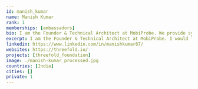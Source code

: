 ```yaml
---
id: manish_kumar
name: Manish Kumar
rank: 1
memberships: [ambassadors]
bio: I am the Founder & Technical Architect at MobiProbe. We provide system performance and engagement measurement tools for Software Systems, Applications and Connected devices. ThreeFold Foundation fell in love with Threefold I see great potential in ThreeFold technology and believe it can be an agent of positive impact in our society.
excerpt: I am the Founder & Technical Architect at MobiProbe. I would like to devote my time and resources for evangelism, adoption and promulgation of ThreeFold technology.
linkedin: https://www.linkedin.com/in/manishkumar87/
websites: https://threefold.io/
projects: [threefold_foundation]
image: ./manish-kumar_processed.jpg
countries: [India]
cities: []
private: 1
---
```

